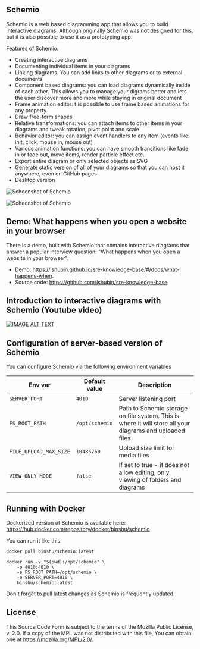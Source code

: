Schemio
--------------------

Schemio is a web based diagramming app that allows you to build interactive diagrams. Although originally Schemio was not designed for this, but it is also possible to use it as a prototyping app.

Features of Schemio:

- Creating interactive diagrams
- Documenting individual items in your diagrams
- Linking diagrams. You can add links to other diagrams or to external documents
- Component based diagrams: you can load diagrams dynamically inside of each other. This allows you to manage your digrams better and lets the user discover more and more while staying in original document
- Frame animation editor: t is possible to use frame based animations for any property.
- Draw free-form shapes
- Relative transformations: you can attach items to other items in your diagrams and tweak rotation, pivot point and scale
- Behavior editor: you can assign event handlers to any item (events like: init, click, mouse in, mouse out)
- Various animation functions: you can have smooth transitions like fade in or fade out, move items, render particle effect etc.
- Export entire diagram or only selected objects as SVG
- Generate static version of all of your diagrams so that you can host it anywhere, even on GitHub pages
- Desktop version


![Scheenshot of Schemio](https://github.com/ishubin/schemio/blob/master/docs/schemio-screenshot.png?raw=true)

![Scheenshot of Schemio](https://github.com/ishubin/schemio/blob/master/docs/schemio-screenshot-2.png?raw=true)


Demo: What happens when you open a website in your browser
----------------------------------------------------------

There is a demo, built with Schemio that contains interactive diagrams that answer a popular interview question: "What happens when you open a website in your browser".

* Demo: https://ishubin.github.io/sre-knowledge-base/#/docs/what-happens-when.
* Source code: https://github.com/ishubin/sre-knowledge-base


Introduction to interactive diagrams with Schemio (Youtube video)
-------------------------------------------------

[![IMAGE ALT TEXT](http://img.youtube.com/vi/NM2RS1JhRkk/0.jpg)](http://www.youtube.com/watch?v=NM2RS1JhRkk "Introduction to interactive diagrams with Schemio")

Configuration of server-based version of Schemio
--------------------------------------------------

You can configure Schemio via the following environment variables

| Env var                | Default value  | Description |
| ---------------------- | -------------- | ----------- |
| `SERVER_PORT`          | `4010`         | Server listening port |
| `FS_ROOT_PATH`         | `/opt/schemio` | Path to Schemio storage on file system. This is where it will store all your diagrams and uploaded files |
| `FILE_UPLOAD_MAX_SIZE` | `10485760`     | Upload size limit for media files |
| `VIEW_ONLY_MODE`       | `false`        | If set to true - it does not allow editing, only viewing of folders and diagrams |


Running with Docker
--------------------

Dockerized version of Schemio is available here: https://hub.docker.com/repository/docker/binshu/schemio

You can run it like this:

```
docker pull binshu/schemio:latest

docker run -v "$(pwd):/opt/schemio" \
    -p 4010:4010 \
    -e FS_ROOT_PATH=/opt/schemio \
    -e SERVER_PORT=4010 \
    binshu/schemio:latest
```

Don't forget to pull latest changes as Schemio is frequently updated.


License
---------

This Source Code Form is subject to the terms of the Mozilla Public License, v. 2.0. If a copy of the MPL was not distributed with this file, You can obtain one at https://mozilla.org/MPL/2.0/.

